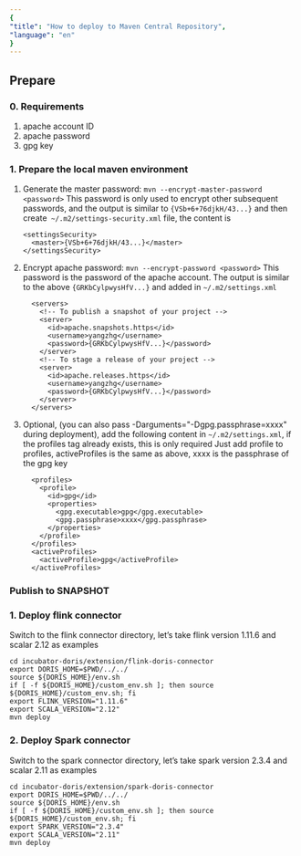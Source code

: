 ```yaml
---
{
"title": "How to deploy to Maven Central Repository",
"language": "en"
}
---
```


<!-- 
Licensed to the Apache Software Foundation (ASF) under one
or more contributor license agreements.  See the NOTICE file
distributed with this work for additional information
regarding copyright ownership.  The ASF licenses this file
to you under the Apache License, Version 2.0 (the
"License"); you may not use this file except in compliance
with the License.  You may obtain a copy of the License at

  http://www.apache.org/licenses/LICENSE-2.0

Unless required by applicable law or agreed to in writing,
software distributed under the License is distributed on an
"AS IS" BASIS, WITHOUT WARRANTIES OR CONDITIONS OF ANY
KIND, either express or implied.  See the License for the
specific language governing permissions and limitations
under the License.
-->

## Prepare

### 0. Requirements

1. apache account ID
2. apache password
3. gpg key

### 1. Prepare the local maven environment

1. Generate the master password: `mvn --encrypt-master-password <password>` This password is only used to encrypt other subsequent passwords, and the output is similar to `{VSb+6+76djkH/43...}` and then create` ~/.m2/settings-security.xml` file, the content is

   ```
   <settingsSecurity>
     <master>{VSb+6+76djkH/43...}</master>
   </settingsSecurity>
   ```

2. Encrypt apache password: `mvn --encrypt-password <password>` This password is the password of the apache account. The output is similar to the above `{GRKbCylpwysHfV...}` and added in `~/.m2/settings.xml`
   ```
     <servers>
       <!-- To publish a snapshot of your project -->
       <server>
         <id>apache.snapshots.https</id>
         <username>yangzhg</username>
         <password>{GRKbCylpwysHfV...}</password>
       </server>
       <!-- To stage a release of your project -->
       <server>
         <id>apache.releases.https</id>
         <username>yangzhg</username>
         <password>{GRKbCylpwysHfV...}</password>
       </server>
     </servers>
   ```

3. Optional, (you can also pass -Darguments="-Dgpg.passphrase=xxxx" during deployment), add the following content in `~/.m2/settings.xml`, if the profiles tag already exists, this is only required Just add profile to profiles, activeProfiles is the same as above, xxxx is the passphrase of the gpg key
   ```
     <profiles>
       <profile>
         <id>gpg</id>
         <properties>
           <gpg.executable>gpg</gpg.executable>
           <gpg.passphrase>xxxx</gpg.passphrase>
         </properties>
       </profile>
     </profiles>
     <activeProfiles>
       <activeProfile>gpg</activeProfile>
     </activeProfiles>
   ```
### Publish to SNAPSHOT
### 1. Deploy flink connector

Switch to the flink connector directory, let’s take flink version 1.11.6 and scalar 2.12 as examples

   ```
   cd incubator-doris/extension/flink-doris-connector
   export DORIS_HOME=$PWD/../../
   source ${DORIS_HOME}/env.sh
   if [ -f ${DORIS_HOME}/custom_env.sh ]; then source ${DORIS_HOME}/custom_env.sh; fi
   export FLINK_VERSION="1.11.6"
   export SCALA_VERSION="2.12"
   mvn deploy
   ```



### 2. Deploy Spark connector

Switch to the spark connector directory, let’s take spark version 2.3.4 and scalar 2.11 as examples

   ```
   cd incubator-doris/extension/spark-doris-connector
   export DORIS_HOME=$PWD/../../
   source ${DORIS_HOME}/env.sh
   if [ -f ${DORIS_HOME}/custom_env.sh ]; then source ${DORIS_HOME}/custom_env.sh; fi
   export SPARK_VERSION="2.3.4"
   export SCALA_VERSION="2.11"
   mvn deploy
   ```
